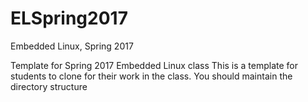 # ELSpring2017
Embedded Linux, Spring 2017

Template for Spring 2017 Embedded Linux class This is a template for students to clone for their work in the class. You should maintain the directory structure
